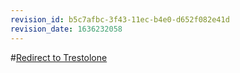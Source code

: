 ```yaml
---
revision_id: b5c7afbc-3f43-11ec-b4e0-d652f082e41d
revision_date: 1636232058
---
```


#[Redirect to Trestolone](https://www.reddit.com/r/steroids/wiki/trestolone)
